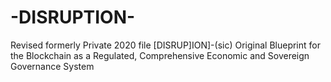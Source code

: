# -DISRUPTION-
Revised formerly Private 2020 file [DISRUP]ION]-(sic) Original Blueprint for the Blockchain as a Regulated, Comprehensive Economic and Sovereign Governance System
